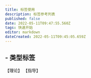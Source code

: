 ```yaml
---
title: 标签使用
description: 标签参考列表
published: false
date: 2022-05-11T09:47:55.560Z
tags: 快速开始
editor: markdown
dateCreated: 2022-05-11T09:45:05.659Z
---
```


## - **类型标签**
【理论】
【指导】